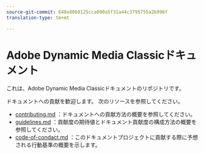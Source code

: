 ```yaml
---
source-git-commit: 648e8068125cca090a5f31a44c3795755a2b996f
translation-type: tm+mt

---
```

# Adobe Dynamic Media Classicドキュメント

これは、Adobe Dynamic Media Classicドキュメントのリポジトリです。

ドキュメントへの貢献を歓迎します。 次のリソースを参照してください。

* [contributing.md](contributing.md) ：ドキュメントへの貢献方法の概要を参照してください。
* [guidelines.md](guidelines.md) ：貢献度の期待値とドキュメント貢献度の構成方法の概要を参照してください。
* [code-of-condact.md](code-of-conduct.md) ：このドキュメントプロジェクトに貢献する際に予想される行動基準の概要を示します。
